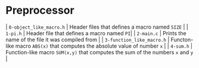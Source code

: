 # Preprocessor


| `0-object_like_macro.h` | Header files that defines a macro named `SIZE` |
| `1-pi.h` | Header file that defines a macro named `PI`|
| `2-main.c` | Prints the name of the file it was compiled from |
| `3-function_like_macro.h` | Functon-like macro `ABS(x)` that computes the absolute value of number `x` |
| `4-sum.h` | Function-like macro `SUM(x,y)` that computes the sum of the numbers `x` and `y` |

